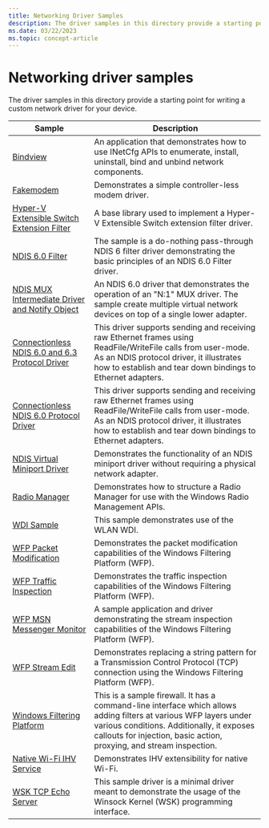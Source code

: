 ```yaml
---
title: Networking Driver Samples
description: The driver samples in this directory provide a starting point for writing a custom network driver for your device.
ms.date: 03/22/2023
ms.topic: concept-article
---
```


# Networking driver samples

The driver samples in this directory provide a starting point for writing a custom network driver for your device.

| Sample | Description |
| --- | --- |
| [Bindview](/samples/microsoft/windows-driver-samples/bindview-network-configuration-utility) | An application that demonstrates how to use INetCfg APIs to enumerate, install, uninstall, bind and unbind network components. |
| [Fakemodem](/samples/microsoft/windows-driver-samples/fakemodem-driver) | Demonstrates a simple controller-less modem driver. |
| [Hyper-V Extensible Switch Extension Filter](/samples/microsoft/windows-driver-samples/hyper-v-extensible-switch-extension-filter-driver) | A base library used to implement a Hyper-V Extensible Switch extension filter driver. |
| [NDIS 6.0 Filter](/samples/microsoft/windows-driver-samples/ndis-60-filter-driver) | The sample is a do-nothing pass-through NDIS 6 filter driver demonstrating the basic principles of an NDIS 6.0 Filter driver. |
| [NDIS MUX Intermediate Driver and Notify Object](/samples/microsoft/windows-driver-samples/ndis-mux-intermediate-driver-and-notify-object) | An NDIS 6.0 driver that demonstrates the operation of an "N:1" MUX driver. The sample create multiple virtual network devices on top of a single lower adapter. |
| [Connectionless NDIS 6.0 and 6.3 Protocol Driver](/samples/microsoft/windows-driver-samples/ndis-connection-less-protocol-wdm-driver-sample) | This driver supports sending and receiving raw Ethernet frames using ReadFile/WriteFile calls from user-mode. As an NDIS protocol driver, it illustrates how to establish and tear down bindings to Ethernet adapters. |
| [Connectionless NDIS 6.0 Protocol Driver](/samples/microsoft/windows-driver-samples/connection-less-ndis-60-protocol-kmdf-sample-driver)| This driver supports sending and receiving raw Ethernet frames using ReadFile/WriteFile calls from user-mode. As an NDIS protocol driver, it illustrates how to establish and tear down bindings to Ethernet adapters. |
| [NDIS Virtual Miniport Driver](/samples/microsoft/windows-driver-samples/ndis-virtual-miniport-driver) | Demonstrates the functionality of an NDIS miniport driver without requiring a physical network adapter. |
| [Radio Manager](/samples/microsoft/windows-driver-samples/windows-radio-management-sample) | Demonstrates how to structure a Radio Manager for use with the Windows Radio Management APIs. |
| [WDI Sample](/samples/microsoft/windows-driver-samples/wdi-samples) | This sample demonstrates use of the WLAN WDI. |
| [WFP Packet Modification](/samples/microsoft/windows-driver-samples/windows-filtering-platform-packet-modification-sample) | Demonstrates the packet modification capabilities of the Windows Filtering Platform (WFP). |
| [WFP Traffic Inspection](/samples/microsoft/windows-driver-samples/windows-filtering-platform-traffic-inspection-sample) | Demonstrates the traffic inspection capabilities of the Windows Filtering Platform (WFP).  |
| [WFP MSN Messenger Monitor](/samples/microsoft/windows-driver-samples/windows-filtering-platform-msn-messenger-monitor-sample) | A sample application and driver demonstrating the stream inspection capabilities of the Windows Filtering Platform (WFP). |
| [WFP Stream Edit](/samples/microsoft/windows-driver-samples/windows-filtering-platform-stream-edit-sample) | Demonstrates replacing a string pattern for a Transmission Control Protocol (TCP) connection using the Windows Filtering Platform (WFP). |
| [Windows Filtering Platform](/samples/microsoft/windows-driver-samples/windows-filtering-platform-sample) | This is a sample firewall. It has a command-line interface which allows adding filters at various WFP layers under various conditions. Additionally, it exposes callouts for injection, basic action, proxying, and stream inspection. |
| [Native Wi-Fi IHV Service](/samples/microsoft/windows-driver-samples/ihv-sample-ui) | Demonstrates IHV extensibility for native Wi-Fi. |
| [WSK TCP Echo Server](/samples/microsoft/windows-driver-samples/wsk-tcp-echo-server) | This sample driver is a minimal driver meant to demonstrate the usage of the Winsock Kernel (WSK) programming interface. |
